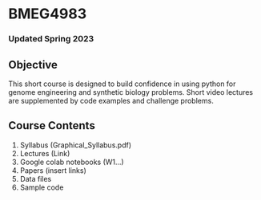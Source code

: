 # BMEG4983
### Updated Spring 2023
## Objective
This short course is designed to build confidence in using python for genome engineering and synthetic biology problems. Short video lectures are supplemented by code examples and challenge problems. 


## Course Contents
1. Syllabus (Graphical_Syllabus.pdf)
2. Lectures (Link)
3. Google colab notebooks (W1...)
4. Papers (insert links)
5. Data files
6. Sample code
